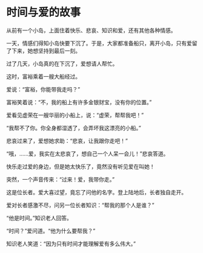 # 时间与爱的故事

从前有一个小岛，上面住着快乐、悲哀、知识和爱，还有其他各种情感。 

一天，情感们得知小岛快要下沉了。于是，大家都准备船只，离开小岛，只有爱留了下来，她想坚持到最后一刻。 

过了几天，小岛真的在下沉了，爱想请人帮忙。 

这时，富裕乘着一艘大船经过。 

爱说：“富裕，你能带我走吗？” 

富裕笑着说：“不，我的船上有许多金银财宝，没有你的位置。” 

爱看见虚荣在一艘华丽的小船上，说：“虚荣，帮帮我吧！” 

“我帮不了你。你全身都湿透了，会弄坏我这漂亮的小船。” 

悲哀过来了，爱想她求助：“悲哀，让我跟你走吧！” 

“哦，……爱，我实在太悲哀了，想自己一个人呆一会儿！”悲哀答道。 

快乐走过爱的身边，但是她太快乐了，竟然没有听见爱在叫她！ 

突然，一个声音传来：“过来！爱，我带你走。” 

这是位长者。爱大喜过望，竟忘了问他的名字。登上陆地后，长者独自走开。 

爱对长者感激不尽，问另一位长者知识：“帮我的那个人是谁？” 

“他是时间。”知识老人回答。 

“时间？”爱问道。“他为什么要帮我？” 

知识老人笑道：“因为只有时间才能理解爱有多么伟大。”
 